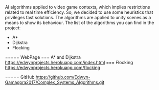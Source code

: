 AI algorithms applied to video game contexts, which implies restrictions related to real time efficiency. So, we decided to use some heuristics that privileges fast solutions. The algorithms are applied to unity scenes as a means to show its behaviour.
The list of the algorithms you can find in the project:
- A*
- Dijkstra
- Flocking

===== WebPage
=== A* and Dijkstra
https://edwynprojects.herokuapp.com/index.html
=== Flocking
https://edwynprojects.herokuapp.com/flocking

===== GitHub
https://github.com/Edwyn-Gamagora2017/Complex_Systems_Algorithms.git
